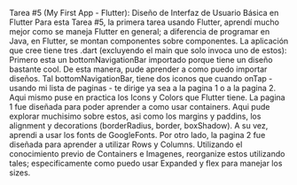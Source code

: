 Tarea #5 (My First App - Flutter): Diseño de Interfaz de Usuario Básica en Flutter
Para esta Tarea #5, la primera tarea usando Flutter, aprendí mucho mejor como se maneja Flutter en general; a diferencia de programar en Java, en Flutter, se montan componentes sobre componentes. La aplicación que cree tiene tres .dart (excluyendo el main que solo invoca uno de estos): Primero esta un bottomNavigationBar importado porque tiene un diseño bastante cool. De esta manera, pude aprender a como puedo importar diseños. Tal bottomNavigationBar, tiene dos iconos que cuando onTap - usando mi lista de paginas - te dirige ya sea a la pagina 1 o a la pagina 2. Aqui mismo puse en practica los Icons y Colors que Flutter tiene. La pagina 1 fue diseñada para poder aprender a como usar containers. Aqui pude explorar muchisimo sobre estos, asi como los margins y paddins, los alignment y decorations (borderRadius, border, boxShadow). A su vez, aprendi a usar los fonts de GoogleFonts. Por otro lado, la pagina 2 fue diseñada para aprender a utilizar Rows y Columns. Utilizando el conocimiento previo de Containers e Imagenes, reorganize estos utilizando tales; especificamente como puedo usar Expanded y flex para manejar los sizes.
